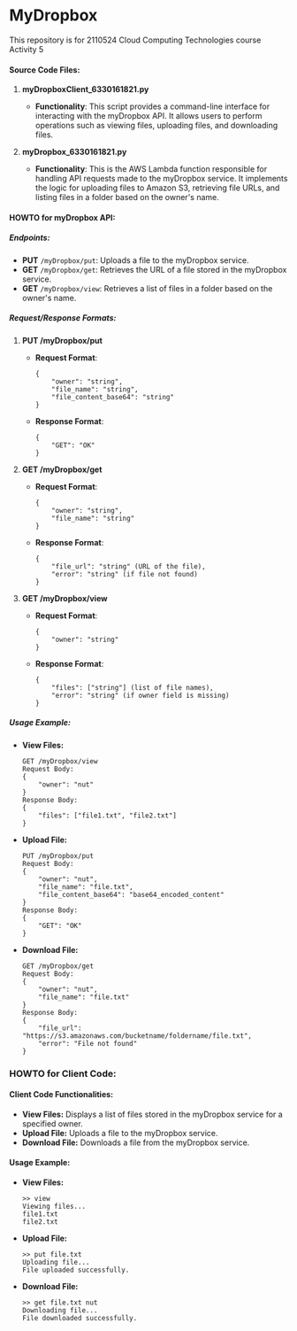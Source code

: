 # MyDropbox
This repository is for 2110524 Cloud Computing Technologies course Activity 5

#### Source Code Files:

1. **myDropboxClient_6330161821.py**
   - **Functionality**: This script provides a command-line interface for interacting with the myDropbox API. It allows users to perform operations such as viewing files, uploading files, and downloading files.
   
2. **myDropbox_6330161821.py**
   - **Functionality**: This is the AWS Lambda function responsible for handling API requests made to the myDropbox service. It implements the logic for uploading files to Amazon S3, retrieving file URLs, and listing files in a folder based on the owner's name.

#### HOWTO for myDropbox API:

##### Endpoints:
- **PUT** `/myDropbox/put`: Uploads a file to the myDropbox service.
- **GET** `/myDropbox/get`: Retrieves the URL of a file stored in the myDropbox service.
- **GET** `/myDropbox/view`: Retrieves a list of files in a folder based on the owner's name.

##### Request/Response Formats:

1. **PUT /myDropbox/put**

   - **Request Format**:
     ```
     {
         "owner": "string",
         "file_name": "string",
         "file_content_base64": "string"
     }
     ```

   - **Response Format**:
     ```
     {
         "GET": "OK"
     }
     ```

2. **GET /myDropbox/get**

   - **Request Format**:
     ```
     {
         "owner": "string",
         "file_name": "string"
     }
     ```

   - **Response Format**:
     ```
     {
         "file_url": "string" (URL of the file),
         "error": "string" (if file not found)
     }
     ```

3. **GET /myDropbox/view**

   - **Request Format**:
     ```
     {
         "owner": "string"
     }
     ```

   - **Response Format**:
     ```
     {
         "files": ["string"] (list of file names),
         "error": "string" (if owner field is missing)
     }
     ```

##### Usage Example:

- **View Files:**
   ```
   GET /myDropbox/view
   Request Body:
   {
       "owner": "nut"
   }
   Response Body:
   {
       "files": ["file1.txt", "file2.txt"]
   }
   ```

- **Upload File:**
   ```
   PUT /myDropbox/put
   Request Body:
   {
       "owner": "nut",
       "file_name": "file.txt",
       "file_content_base64": "base64_encoded_content"
   }
   Response Body:
   {
       "GET": "OK"
   }
   ```

- **Download File:**
   ```
   GET /myDropbox/get
   Request Body:
   {
       "owner": "nut",
       "file_name": "file.txt"
   }
   Response Body:
   {
       "file_url": "https://s3.amazonaws.com/bucketname/foldername/file.txt",
       "error": "File not found"
   }
   ```

### HOWTO for Client Code:

#### Client Code Functionalities:

- **View Files:** Displays a list of files stored in the myDropbox service for a specified owner.
- **Upload File:** Uploads a file to the myDropbox service.
- **Download File:** Downloads a file from the myDropbox service.

#### Usage Example:

- **View Files:**
  ```
  >> view
  Viewing files...
  file1.txt
  file2.txt
  ```

- **Upload File:**
  ```
  >> put file.txt
  Uploading file...
  File uploaded successfully.
  ```

- **Download File:**
  ```
  >> get file.txt nut
  Downloading file...
  File downloaded successfully.
  ```

